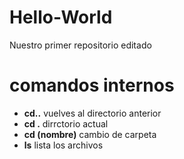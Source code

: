 # Hello-World
Nuestro primer repositorio editado

# comandos internos
- **cd..** vuelves al directorio anterior
- **cd .** dirrctorio actual
- **cd (nombre)** cambio de carpeta 
- **ls** lista los archivos